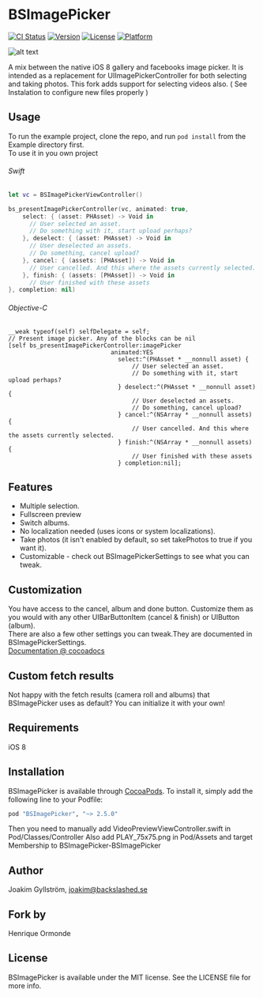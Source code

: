 # BSImagePicker
[![CI Status](http://img.shields.io/travis/mikaoj/BSImagePicker.svg?style=flat)](https://travis-ci.org/mikaoj/BSImagePicker)
[![Version](https://img.shields.io/cocoapods/v/BSImagePicker.svg?style=flat)](http://cocoapods.org/pods/BSImagePicker)
[![License](https://img.shields.io/cocoapods/l/BSImagePicker.svg?style=flat)](http://cocoapods.org/pods/BSImagePicker)
[![Platform](https://img.shields.io/cocoapods/p/BSImagePicker.svg?style=flat)](http://cocoapods.org/pods/BSImagePicker)

![alt text](Misc/Gif/demo.gif "Demo gif")

A mix between the native iOS 8 gallery and facebooks image picker. It is intended as a replacement for UIImagePickerController for both selecting and taking photos.
This fork adds support for selecting videos also. ( See Instalation to configure new files properly )

## Usage

To run the example project, clone the repo, and run `pod install` from the Example directory first.<br />
To use it in you own project
###### Swift
```swift
let vc = BSImagePickerViewController()

bs_presentImagePickerController(vc, animated: true,
    select: { (asset: PHAsset) -> Void in
      // User selected an asset.
      // Do something with it, start upload perhaps?
    }, deselect: { (asset: PHAsset) -> Void in
      // User deselected an assets.
      // Do something, cancel upload?
    }, cancel: { (assets: [PHAsset]) -> Void in
      // User cancelled. And this where the assets currently selected.
    }, finish: { (assets: [PHAsset]) -> Void in
      // User finished with these assets
}, completion: nil)
```

###### Objective-C
``` Obj-C
__weak typeof(self) selfDelegate = self;
// Present image picker. Any of the blocks can be nil
[self bs_presentImagePickerController:imagePicker
							 animated:YES
							   select:^(PHAsset * __nonnull asset) {
								   // User selected an asset.
								   // Do something with it, start upload perhaps?
							   } deselect:^(PHAsset * __nonnull asset) {
								   // User deselected an assets.
								   // Do something, cancel upload?
							   } cancel:^(NSArray * __nonnull assets) {
								   // User cancelled. And this where the assets currently selected.
							   } finish:^(NSArray * __nonnull assets) {
								   // User finished with these assets
							   } completion:nil];

```

## Features
* Multiple selection.
* Fullscreen preview
* Switch albums.
* No localization needed (uses icons or system localizations).
* Take photos (it isn't enabled by default, so set takePhotos to true if you want it).
* Customizable - check out BSImagePickerSettings to see what you can tweak.

## Customization

You have access to the cancel, album and done button. Customize them as you would with any other UIBarButtonItem (cancel & finish) or UIButton (album).<br />
There are also a few other settings you can tweak.They are documented in BSImagePickerSettings.<br />
[Documentation @ cocoadocs](http://cocoadocs.org/docsets/BSImagePicker/)



## Custom fetch results

Not happy with the fetch results (camera roll and albums) that BSImagePicker uses as default? You can initialize it with your own!

## Requirements

iOS 8

## Installation

BSImagePicker is available through [CocoaPods](http://cocoapods.org). To install
it, simply add the following line to your Podfile:

```ruby
pod "BSImagePicker", "~> 2.5.0"
```

Then you need to manually add VideoPreviewViewController.swift in Pod/Classes/Controller
Also add PLAY_75x75.png in Pod/Assets and target Membership to BSImagePicker-BSImagePicker


## Author

Joakim Gyllström, joakim@backslashed.se

## Fork by 

Henrique Ormonde

## License

BSImagePicker is available under the MIT license. See the LICENSE file for more info.
